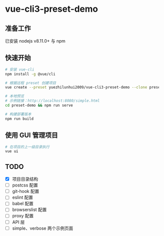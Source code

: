 # vue-cli3-preset-demo

## 准备工作
已安装 nodejs v8.11.0+ 与 npm

## 快速开始
```bash
# 安装 vue-cli
npm install -g @vue/cli

# 根据远程 preset 创建项目 
vue create --preset yuezhilunhui2009/vue-cli3-preset-demo --clone preset-demo --bare

# 本地预览
# 示例链接：http://localhost:8080/simple.html
cd preset-demo && npm run serve

# 构建部署版本
npm run build
```

## 使用 GUI 管理项目
```bash
# 在项目的上一级目录执行
vue ui
```

<!--
## 阅读详细工程文档
```bash
# 本地预览
npm run docs:dev

# 构建部署版本
npm run docs:build
```
-->

## TODO
- [x] 项目目录结构
- [ ] postcss 配置
- [ ] git-hook 配置
- [ ] eslint 配置
- [ ] babel 配置
- [ ] browserslist 配置
- [ ] proxy 配置
- [ ] API 层
- [ ] simple、verbose 两个示例页面